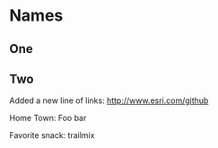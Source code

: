 
# Names

## One

## Two

Added a new line of links: http://www.esri.com/github

Home Town: Foo bar

Favorite snack: trailmix
